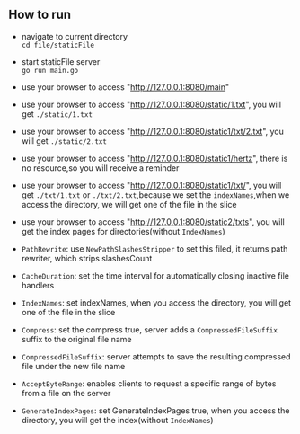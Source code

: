 ## How to run
* navigate to current directory  
`cd file/staticFile`
* start staticFile server  
`go run main.go`
* use your browser to access "http://127.0.0.1:8080/main"
* use your browser to access "http://127.0.0.1:8080/static/1.txt", you will get `./static/1.txt`
* use your browser to access "http://127.0.0.1:8080/static1/txt/2.txt", you will get `./static/2.txt`
* use your browser to access "http://127.0.0.1:8080/static1/hertz", there is no resource,so you will receive a reminder
* use your browser to access "http://127.0.0.1:8080/static1/txt/", you will get `./txt/1.txt` or `./txt/2.txt`,because we set the `indexNames`,when we access the directory, we will get one of the file in the slice
* use your browser to access "http://127.0.0.1:8080/static2/txts", you will get the index pages for directories(without `IndexNames`)

* `PathRewrite`: use `NewPathSlashesStripper` to set this filed, it returns path rewriter, which strips slashesCount
* `CacheDuration`: set the time interval for automatically closing inactive file handlers
* `IndexNames`: set indexNames, when you access the directory, you will get one of the file in the slice
* `Compress`: set the compress true, server adds a `CompressedFileSuffix` suffix to the original file name
* `CompressedFileSuffix`: server attempts to save the resulting compressed file under the new file name
* `AcceptByteRange`: enables clients to request a specific range of bytes from a file on the server
* `GenerateIndexPages`: set GenerateIndexPages true, when you access the directory, you will get the index(without `IndexNames`)

